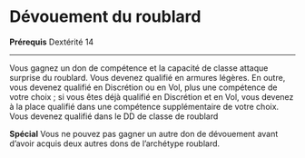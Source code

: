 # Dévouement du roublard

<p><strong>Prérequis</strong> Dextérité 14</p>
<hr>
<p>Vous gagnez un don de compétence et la capacité de classe attaque surprise du roublard. Vous devenez qualifié en armures légères. En outre, vous devenez qualifié en Discrétion ou en Vol, plus une compétence de votre choix ; si vous êtes déjà qualifié en Discrétion et en Vol, vous devenez à la place qualifié dans une compétence supplémentaire de votre choix. Vous devenez qualifié dans le DD de classe de roublard</p>
<p><strong>Spécial</strong> Vous ne pouvez pas gagner un autre don de dévouement avant d’avoir acquis deux autres dons de l’archétype roublard.</p>